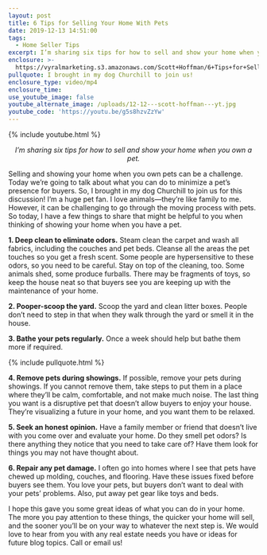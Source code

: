 ```yaml
---
layout: post
title: 6 Tips for Selling Your Home With Pets
date: 2019-12-13 14:51:00
tags:
  - Home Seller Tips
excerpt: I’m sharing six tips for how to sell and show your home when you own a pet.
enclosure: >-
  https://vyralmarketing.s3.amazonaws.com/Scott+Hoffman/6+Tips+for+Selling+Your+Home+With+Pets.mp4
pullquote: I brought in my dog Churchill to join us!
enclosure_type: video/mp4
enclosure_time:
use_youtube_image: false
youtube_alternate_image: /uploads/12-12---scott-hoffman---yt.jpg
youtube_code: 'https://youtu.be/g5s8hzvZzYw'
---
```


{% include youtube.html %}

<p style="text-align: center;"><em>I’m sharing six tips for how to sell and show your home when you own a pet.</em></p>

Selling and showing your home when you own pets can be a challenge. Today we’re going to talk about what you can do to minimize a pet’s presence for buyers. So, I brought in my dog Churchill to join us for this discussion\! I’m a huge pet fan. I love animals—they’re like family to me. However, it can be challenging to go through the moving process with pets. So today, I have a few things to share that might be helpful to you when thinking of showing your home when you have a pet.&nbsp;

**1\. Deep clean to eliminate odors.** Steam clean the carpet and wash all fabrics, including the couches and pet beds. Cleanse all the areas the pet touches so you get a fresh scent. Some people are hypersensitive to these odors, so you need to be careful. Stay on top of the cleaning, too. Some animals shed, some produce furballs. There may be fragments of toys, so keep the house neat so that buyers see you are keeping up with the maintenance of your home.&nbsp;

**2\. Pooper-scoop the yard.** Scoop the yard and clean litter boxes. People don’t need to step in that when they walk through the yard or smell it in the house.&nbsp;

**3\. Bathe your pets regularly.** Once a week should help but bathe them more if required.

{% include pullquote.html %}

**4\. Remove pets during showings.** If possible, remove your pets during showings. If you cannot remove them, take steps to put them in a place where they’ll be calm, comfortable, and not make much noise. The last thing you want is a disruptive pet that doesn’t allow buyers to enjoy your house. They’re visualizing a future in your home, and you want them to be relaxed.&nbsp;

**5\. Seek an honest opinion.** Have a family member or friend that doesn’t live with you come over and evaluate your home. Do they smell pet odors? Is there anything they notice that you need to take care of? Have them look for things you may not have thought about.&nbsp;

**6\. Repair any pet damage.** I often go into homes where I see that pets have chewed up molding, couches, and flooring. Have these issues fixed before buyers see them. You love your pets, but buyers don’t want to deal with your pets’ problems. Also, put away pet gear like toys and beds.

I hope this gave you some great ideas of what you can do in your home. The more you pay attention to these things, the quicker your home will sell, and the sooner you’ll be on your way to whatever the next step is. We would love to hear from you with any real estate needs you have or ideas for future blog topics. Call or email us\!&nbsp;